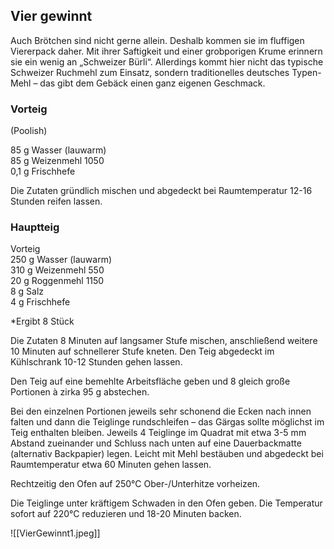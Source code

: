 ## Vier gewinnt

Auch Brötchen sind nicht gerne allein. Deshalb kommen sie im fluffigen Viererpack daher. Mit ihrer Saftigkeit und einer grobporigen Krume erinnern sie ein wenig an „Schweizer Bürli“. Allerdings kommt hier nicht das typische Schweizer Ruchmehl zum Einsatz, sondern traditionelles deutsches Typen-Mehl – das gibt dem Gebäck einen ganz eigenen Geschmack.

### Vorteig

(Poolish) 

85 g Wasser (lauwarm)  
85 g Weizenmehl 1050  
0,1 g Frischhefe

Die Zutaten gründlich mischen und abgedeckt bei Raumtemperatur 12-16 Stunden reifen lassen.

### Hauptteig

Vorteig  
250 g Wasser (lauwarm)  
310 g Weizenmehl 550  
20 g Roggenmehl 1150  
8 g Salz  
4 g Frischhefe

*Ergibt 8 Stück

Die Zutaten 8 Minuten auf langsamer Stufe mischen, anschließend weitere 10 Minuten auf schnellerer Stufe kneten. Den Teig abgedeckt im Kühlschrank 10-12 Stunden gehen lassen.

Den Teig auf eine bemehlte Arbeitsfläche geben und 8 gleich große Portionen à zirka 95 g abstechen.

Bei den einzelnen Portionen jeweils sehr schonend die Ecken nach innen falten und dann die Teiglinge rundschleifen – das Gärgas sollte möglichst im Teig enthalten bleiben. Jeweils 4 Teiglinge im Quadrat mit etwa 3-5 mm Abstand zueinander und Schluss nach unten auf eine Dauerbackmatte (alternativ Backpapier) legen. Leicht mit Mehl bestäuben und abgedeckt bei Raumtemperatur etwa 60 Minuten gehen lassen.

Rechtzeitig den Ofen auf 250°C Ober-/Unterhitze vorheizen.

Die Teiglinge unter kräftigem Schwaden in den Ofen geben. Die Temperatur sofort auf 220°C reduzieren und 18-20 Minuten backen.

![[VierGewinnt1.jpeg]]